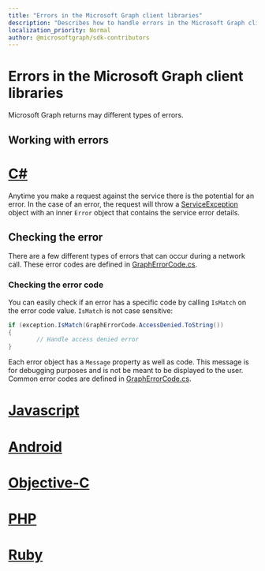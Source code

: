 ```yaml
---
title: "Errors in the Microsoft Graph client libraries"
description: "Describes how to handle errors in the Microsoft Graph client libraries."
localization_priority: Normal
author: @microsoftgraph/sdk-contributors
---
```


# Errors in the Microsoft Graph client libraries

Microsoft Graph returns may different types of errors.

## Working with errors

# [C#](#tab/CS)

Anytime you make a request against the service there is the potential for an error. In the case of an error, the request will throw a [ServiceException](https://github.com/microsoftgraph/msgraph-sdk-dotnet-core/blob/dev/src/Microsoft.Graph.Core/Exceptions/ServiceException.cs) object with an inner `Error` object that contains the service error details.

## Checking the error

There are a few different types of errors that can occur during a network call. These error codes are defined in [GraphErrorCode.cs](https://github.com/microsoftgraph/msgraph-sdk-dotnet/blob/dev/src/Microsoft.Graph/Enums/GraphErrorCode.cs).

### Checking the error code
You can easily check if an error has a specific code by calling `IsMatch` on the error code value. `IsMatch` is not case sensitive:

```csharp
if (exception.IsMatch(GraphErrorCode.AccessDenied.ToString())
{
        // Handle access denied error
}
```

Each error object has a `Message` property as well as code. This message is for debugging purposes and is not be meant to be displayed to the user. Common error codes are defined in [GraphErrorCode.cs](https://github.com/microsoftgraph/msgraph-sdk-dotnet/blob/dev/src/Microsoft.Graph/Enums/GraphErrorCode.cs).

# [Javascript](#tab/Javascript)

<!-- TODO -->

# [Android](#tab/Android)

<!-- TODO -->

# [Objective-C](#tab/Objective-C)

<!-- TODO -->

# [PHP](#tab/PHP)

<!-- TODO -->

# [Ruby](#tab/Ruby)

<!-- TODO -->